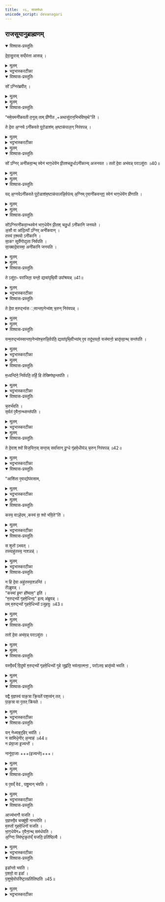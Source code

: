 ```yaml
---
title:  ०६, साकमेधाः
unicode_script: devanagari
---
```


## राजसूयानुब्राह्मणम्‌
<details open><summary>विश्वास-प्रस्तुतिः</summary>

दे॒वा॒सु॒रास् सय्ँय॑त्ता आसन्न् ।  
</details>

<details><summary>मूलम्</summary>

दे॒वा॒सु॒रास् सय्ँय॑त्ता आसन्न् ।  
</details>

<details><summary>भट्टभास्करटीका</summary>

1 देवासुरा इत्यादि  ॥ संयत्ताः संघातस्थाः ।
</details>

<details open><summary>विश्वास-प्रस्तुतिः</summary>

सो᳚ ऽग्निर॑ब्रवीत् ।  
</details>

<details><summary>मूलम्</summary>

सो᳚ ऽग्निर॑ब्रवीत् ।  
</details>


<details><summary>मूलम्</summary>

ममे॒यमनी॑कवती त॒नूः ।
ताम्प्री॑णीत ।
अथासु॑रान॒भिभ॑विष्य॒थेति॑ ।
</details>

<details open><summary>विश्वास-प्रस्तुतिः</summary>

"ममे॒यमनी॑कवती त॒नूस् ताम् प्री॑णीत  ,+अथासु॑रान॒भिभ॑विष्य॒थे"ति॑ ।  

ते दे॒वा अ॒ग्नये ऽनी॑कवते पुरो॒डाश॑म् अ॒ष्टाक॑पाल॒न् निर॑वपन्न् ।  
</details>

<details><summary>मूलम्</summary>

"ममे॒यमनी॑कवती त॒नूस् ताम् प्री॑णीत  ,+अथासु॑रान॒भिभ॑विष्य॒थे"ति॑ ।  

ते दे॒वा अ॒ग्नये ऽनी॑कवते पुरो॒डाश॑म् अ॒ष्टाक॑पाल॒न् निर॑वपन्न् ।  
</details>

<details><summary>भट्टभास्करटीका</summary>

अग्निरनीकवान्देवान् अब्रवीत् । गतमन्यत् ।
</details>


<details><summary>मूलम्</summary>

सो᳚ऽग्निरनी॑कवा॒न्थ्स्वेन॑ भाग॒धेये॑न प्री॒तः ।
च॒तु॒र्धाऽनी॑कान्यजनयत ।
</details>

<details open><summary>विश्वास-प्रस्तुतिः</summary>

सो᳚ ऽग्निर् अनी॑कवा॒न्थ् स्वेन॑ भाग॒धेये॑न प्री॒तश्चतु॒र्धाऽनी॑कान्य् अजनयत ।
ततो॑ दे॒वा अभ॑वन्न्  पराऽसु॑राः ॥40॥  
</details>

<details><summary>मूलम्</summary>

सो᳚ ऽग्निर् अनी॑कवा॒न्थ् स्वेन॑ भाग॒धेये॑न प्री॒तश्चतु॒र्धाऽनी॑कान्य् अजनयत ।
ततो॑ दे॒वा अभ॑वन्न्  पराऽसु॑राः ॥40॥  
</details>


<details><summary>मूलम्</summary>

यद॒ग्नयेऽनी॑कवते पुरो॒डाश॑म॒ष्टाक॑पालन्नि॒र्वप॑ति ।
अ॒ग्निमे॒वानी॑कवन्त॒ꣵ॒ स्वेन॑ भाग॒धेये॑न प्रीणाति ।
</details>

<details open><summary>विश्वास-प्रस्तुतिः</summary>

यद् अ॒ग्नयेऽनी॑कवते पुरो॒डाश॑म॒ष्टाक॑पालन्नि॒र्वप॑त्य्  अ॒ग्निम् ए॒वानी॑कवन्त॒ꣵ॒ स्वेन॑ भाग॒धेये॑न प्रीणाति ।  
</details>

<details><summary>मूलम्</summary>

यद् अ॒ग्नयेऽनी॑कवते पुरो॒डाश॑म॒ष्टाक॑पालन्नि॒र्वप॑त्य्  अ॒ग्निम् ए॒वानी॑कवन्त॒ꣵ॒ स्वेन॑ भाग॒धेये॑न प्रीणाति ।  
</details>


<details><summary>मूलम्</summary>

सो᳚ऽग्निरनी॑कवा॒न्थ्स्वेन॑ भाग॒धेये॑न प्री॒तः ।
च॒तु॒र्धाऽनी॑कानि जनयते ।
</details>

<details open><summary>विश्वास-प्रस्तुतिः</summary>

सो᳚ऽग्निरनी॑कवा॒न्थ्स्वेन॑ भाग॒धेये॑न प्री॒तश् चतु॒र्धा ऽनी॑कानि जनयते ।  
अ॒सौ वा आ॑दि॒त्यो᳚ ऽग्निर् अनी॑कवान् ।  
तस्य॑ र॒श्मयो ऽनी॑कानि ।  
सा॒कꣳ सूर्ये॑णोद्य॒ता निर्व॑पति ।  
सा॒ख्षादे॒वास्मा॒ अनी॑कानि जनयति ।  
</details>

<details><summary>मूलम्</summary>

सो᳚ऽग्निरनी॑कवा॒न्थ्स्वेन॑ भाग॒धेये॑न प्री॒तश् चतु॒र्धा ऽनी॑कानि जनयते ।  
अ॒सौ वा आ॑दि॒त्यो᳚ ऽग्निर् अनी॑कवान् ।  
तस्य॑ र॒श्मयो ऽनी॑कानि ।  
सा॒कꣳ सूर्ये॑णोद्य॒ता निर्व॑पति ।  
सा॒ख्षादे॒वास्मा॒ अनी॑कानि जनयति ।  
</details>


<details><summary>मूलम्</summary>

तेऽसु॑रा॒ᳶ परा॑जिता॒ यन्तः॑ ।
द्यावा॑पृथि॒वी उपा᳚श्रयन्न् ॥41॥
</details>

<details open><summary>विश्वास-प्रस्तुतिः</summary>

ते ऽसु॑रा॒ᳶ परा॑जिता॒ यन्तो॒ द्यावा॑पृथि॒वी उपा᳚श्रयन्न् ॥41॥
</details>

<details><summary>मूलम्</summary>

ते ऽसु॑रा॒ᳶ परा॑जिता॒ यन्तो॒ द्यावा॑पृथि॒वी उपा᳚श्रयन्न् ॥41॥
</details>

<details><summary>भट्टभास्करटीका</summary>

चतुर्धेति । सान्तपनादिभेदेन चतुर्धा सेना उत्पादितवान् । सर्वतोसुराणामपनोदनायतैरनीकैः तद्वानग्निनीकवान् ॥
</details>

<details open><summary>विश्वास-प्रस्तुतिः</summary>

ते दे॒वा म॒रुद्भ्य॑स ्सान्तप॒नेभ्य॑श् च॒रुन् निर॑वपन्न् ।  
</details>

<details><summary>मूलम्</summary>

ते दे॒वा म॒रुद्भ्य॑स ्सान्तप॒नेभ्य॑श् च॒रुन् निर॑वपन्न् ।  
</details>


<details><summary>मूलम्</summary>

यन्म॒रुद्भ्य॑स्सान्तप॒नेभ्य॑श्च॒रुन्नि॒र्वप॑ति ।
द्यावा॑पृथि॒वीभ्या॑मे॒व तदु॑भ॒यतो॒ यज॑मानो॒ भ्रातृ॑व्या॒न्थ्सन्त॑पति ।
</details>

<details open><summary>विश्वास-प्रस्तुतिः</summary>

यन्म॒रुद्भ्य॑स्सान्तप॒नेभ्य॑श्च॒रुन्नि॒र्वप॑ति॒ द्यावा॑पृथि॒वीभ्या॑म् ए॒व तदु॑भ॒यतो॒ यज॑मानो॒ भ्रातृ॑व्या॒न्थ् सन्त॑पति ।  
</details>

<details><summary>मूलम्</summary>

यन्म॒रुद्भ्य॑स्सान्तप॒नेभ्य॑श्च॒रुन्नि॒र्वप॑ति॒ द्यावा॑पृथि॒वीभ्या॑म् ए॒व तदु॑भ॒यतो॒ यज॑मानो॒ भ्रातृ॑व्या॒न्थ् सन्त॑पति ।  
</details>

<details><summary>भट्टभास्करटीका</summary>

2 द्यावापृथिवी इति ॥ द्यावापृथिव्यौ दुर्गत्वेनगूढं प्रविष्टाः । उभयत इति । उपर्यधश्च सन्तपनात्सान्तपनाः ।
</details>


<details><summary>मूलम्</summary>

म॒ध्यन्दि॑ने॒ निर्व॑पति ।
तर्हि॒ हि तेख्ष्णि॑ष्ठ॒न्तप॑ति ।
</details>

<details open><summary>विश्वास-प्रस्तुतिः</summary>

म॒ध्यन्दि॑ने॒ निर्व॑पति॒  तर्हि॒ हि तेख्ष्णि॑ष्ठ॒न्तप॑ति ।  
</details>

<details><summary>मूलम्</summary>

म॒ध्यन्दि॑ने॒ निर्व॑पति॒  तर्हि॒ हि तेख्ष्णि॑ष्ठ॒न्तप॑ति ।  
</details>

<details><summary>भट्टभास्करटीका</summary>

तेक्ष्णिष्ठमिति । तदानीं तीक्ष्णतरं तपतीति । छान्दसमेत्वम् ।
</details>

<details open><summary>विश्वास-प्रस्तुतिः</summary>

च॒रुर्भ॑वति ।  
स॒र्वत॑ ए॒वैना॒न्थ्सन्त॑पति ।  
</details>

<details><summary>मूलम्</summary>

च॒रुर्भ॑वति ।  
स॒र्वत॑ ए॒वैना॒न्थ्सन्त॑पति ।  
</details>

<details><summary>भट्टभास्करटीका</summary>

सर्वत इति । चरोः सर्वतः तप्तवान् ॥
</details>


<details><summary>मूलम्</summary>

ते दे॒वाश्श्वो॑विज॒यिन॒स्सन्तः॑ ।
सर्वा॑सान्दु॒ग्धे गृ॑हमे॒धीय॑ञ्च॒रुन्निर॑वपन्न् ॥42॥   
</details>

<details open><summary>विश्वास-प्रस्तुतिः</summary>

ते दे॒वाश् श्वो॑ विज॒यिन॒स् सन्त॒स्  सर्वा॑सान् दु॒ग्धे गृ॑हमे॒धीय॑ञ् च॒रुन् निर॑वपन्न् ॥42॥  
</details>

<details><summary>मूलम्</summary>

ते दे॒वाश् श्वो॑ विज॒यिन॒स् सन्त॒स्  सर्वा॑सान् दु॒ग्धे गृ॑हमे॒धीय॑ञ् च॒रुन् निर॑वपन्न् ॥42॥  
</details>

<details><summary>भट्टभास्करटीका</summary>

3 गृहमेधीयमिति ॥ गृहमेवपाकयज्ञः । इध्माहरणाद्यभावेनतुल्यश्चरुः । तद्वन्तोगृहमेधिनः । तद्देवत्यं गृहमेधीयम् । 'द्यावापृथिवी'  इत्यादिनाछः ।
</details>

<details open><summary>विश्वास-प्रस्तुतिः</summary>

"आशि॑ता ए॒वाद्योप॑वसाम,  
</details>

<details><summary>मूलम्</summary>

"आशि॑ता ए॒वाद्योप॑वसाम,  
</details>

<details><summary>भट्टभास्करटीका</summary>

आशिता एवेति । अशनेनतृप्ता एव अस्मिन्उपवसामअग्निसमीपेवर्तेमहि ।
</details>


<details><summary>मूलम्</summary>

कस्य॒ वाऽहे॒दम् ।
कस्य॑ वा॒ श्वो भ॑वि॒तेति॑ ।
</details>

<details open><summary>विश्वास-प्रस्तुतिः</summary>

कस्य॒ वाऽहे॒दम् ,कस्य॑ वा॒ श्वो भ॑वि॒ते"ति॑ ।  
</details>

<details><summary>मूलम्</summary>

कस्य॒ वाऽहे॒दम् ,कस्य॑ वा॒ श्वो भ॑वि॒ते"ति॑ ।  
</details>

<details><summary>भट्टभास्करटीका</summary>

किं कारणमितिचेत्- उच्यते- कस्यवा इति । इदं वर्तमानं अस्मिन्नेवाह्निकस्यभविष्यतिकस्यवाश्वोभवितेतिनज्ञायते । तस्मादाशिता एवोपवसामेति । अहेतिनिपातः प्रसिद्धौ, विषादेवा ।
</details>

<details open><summary>विश्वास-प्रस्तुतिः</summary>

स शृ॒तो॑ ऽभवत् ।  
तस्याहु॑तस्य॒ नाश्ञन्न्॑ ।  
</details>

<details><summary>मूलम्</summary>

स शृ॒तो॑ ऽभवत् ।  
तस्याहु॑तस्य॒ नाश्ञन्न्॑ ।  
</details>

<details><summary>भट्टभास्करटीका</summary>

अथचरुं श्रपयित्वा अहुतस्यानशनात्गृहमेधिभ्योऽजुहवुः ।
</details>

<details open><summary>विश्वास-प्रस्तुतिः</summary>

न हि दे॒वा अहु॑तस्या॒श्ञन्ति॑ ।  
ते᳚ऽब्रुवन्न् ।  
"कस्मा॑ इ॒मꣳ हो᳚ष्याम॒" इति॑ ।  
"म॒रुद्भ्यो॑ गृहमे॒धिभ्य॒" इत्य् अ॑ब्रुवन्न् ।  
तम् म॒रुद्भ्यो॑ गृहमे॒धिभ्यो॑ ऽजुहवुः ॥43॥  
</details>

<details><summary>मूलम्</summary>

न हि दे॒वा अहु॑तस्या॒श्ञन्ति॑ ।  
ते᳚ऽब्रुवन्न् ।  
"कस्मा॑ इ॒मꣳ हो᳚ष्याम॒" इति॑ ।  
"म॒रुद्भ्यो॑ गृहमे॒धिभ्य॒" इत्य् अ॑ब्रुवन्न् ।  
तम् म॒रुद्भ्यो॑ गृहमे॒धिभ्यो॑ ऽजुहवुः ॥43॥  
</details>


<details><summary>मूलम्</summary>

ततो॑ दे॒वा अभ॑वन्न् ।
पराऽसु॑राः ।
</details>

<details open><summary>विश्वास-प्रस्तुतिः</summary>

ततो॑ दे॒वा अभ॑व॒न्न्  पराऽसु॑राः ।  
</details>

<details><summary>मूलम्</summary>

ततो॑ दे॒वा अभ॑व॒न्न्  पराऽसु॑राः ।  
</details>


<details><summary>मूलम्</summary>

यस्यै॒वव्ँ वि॒दुषो॑ म॒रुद्भ्यो॑ गृहमे॒धिभ्यो॑ गृ॒हे जुह्व॑ति ।
भव॑त्या॒त्मना᳚ ।
परा᳚ऽस्य॒ भ्रातृ॑व्यो भवति ।
</details>

<details open><summary>विश्वास-प्रस्तुतिः</summary>

यस्यै॒वव्ँ वि॒दुषो॑ म॒रुद्भ्यो॑ गृहमे॒धिभ्यो॑ गृ॒हे जुह्व॑ति॒ भव॑त्या॒त्मना॒ , परा᳚ऽस्य॒ भ्रातृ॑व्यो भवति ।  
</details>

<details><summary>मूलम्</summary>

यस्यै॒वव्ँ वि॒दुषो॑ म॒रुद्भ्यो॑ गृहमे॒धिभ्यो॑ गृ॒हे जुह्व॑ति॒ भव॑त्या॒त्मना॒ , परा᳚ऽस्य॒ भ्रातृ॑व्यो भवति ।  
</details>


<details><summary>मूलम्</summary>

यद्वै य॒ज्ञस्य॑ पाक॒त्रा क्रि॒यते᳚ ।
प॒श॒व्य॑न्तत् ।
</details>

<details open><summary>विश्वास-प्रस्तुतिः</summary>

यद्वै य॒ज्ञस्य॑ पाक॒त्रा क्रि॒यते᳚  पश॒व्य॑न् तत् ।  
पा॒क॒त्रा वा ए॒तत् क्रि॑यते ।  
</details>

<details><summary>मूलम्</summary>

यद्वै य॒ज्ञस्य॑ पाक॒त्रा क्रि॒यते᳚  पश॒व्य॑न् तत् ।  
पा॒क॒त्रा वा ए॒तत् क्रि॑यते ।  
</details>

<details><summary>भट्टभास्करटीका</summary>

पाकत्रेति । संक्षिप्तमित्यर्थः । छान्दसस्त्राप्रत्ययः । यत्खलुयज्ञस्य पाकमल्पं क्रियतेतत्पशुभ्योहितं  भवति । पाकयज्ञविधयेत्यन्ये ।
</details>

<details open><summary>विश्वास-प्रस्तुतिः</summary>

यन् नेध्माब॒र्॒हिर् भव॑ति ।  
न सा॑मिधे॒नीर्  अ॒न्वाह॑ ॥44॥   
न प्र॑या॒जा इ॒ज्यन्ते᳚ ।   

नानू॑या॒जाः +++(इज्यन्ते)+++।
</details>

<details><summary>मूलम्</summary>

यन् नेध्माब॒र्॒हिर् भव॑ति ।  
न सा॑मिधे॒नीर्  अ॒न्वाह॑ ॥44॥   
न प्र॑या॒जा इ॒ज्यन्ते᳚ ।   

नानू॑या॒जाः +++(इज्यन्ते)+++।
</details>


<details><summary>मूलम्</summary>

य ए॒वव्ँ वेद॑ ।
प॒शु॒मान्भ॑वति ।
</details>

<details open><summary>विश्वास-प्रस्तुतिः</summary>

य ए॒वव्ँ वेद॑ , पशु॒मान् भ॑वति ।  
</details>

<details><summary>मूलम्</summary>

य ए॒वव्ँ वेद॑ , पशु॒मान् भ॑वति ।  
</details>

<details><summary>भट्टभास्करटीका</summary>

किपुनः पाकत्राकरणमित्याह- यदित्यादि। गतम् ॥
</details>

<details open><summary>विश्वास-प्रस्तुतिः</summary>

आज्य॑भागौ यजति ।  
य॒ज्ञस्यै॒व चख्षु॑षी॒ नान्तरे॑ति ।  
म॒रुतो॑ गृहमे॒धिनो॑ यजति ।  
भा॒ग॒धेये॑न+ ए॒वैना॒न्थ् सम॑र्धयति ।  
अ॒ग्निꣵ स्वि॑ष्ट॒कृत॑य्ँ यजति॒  प्रति॑ष्ठित्यै ।  
</details>

<details><summary>मूलम्</summary>

आज्य॑भागौ यजति ।  
य॒ज्ञस्यै॒व चख्षु॑षी॒ नान्तरे॑ति ।  
म॒रुतो॑ गृहमे॒धिनो॑ यजति ।  
भा॒ग॒धेये॑न+ ए॒वैना॒न्थ् सम॑र्धयति ।  
अ॒ग्निꣵ स्वि॑ष्ट॒कृत॑य्ँ यजति॒  प्रति॑ष्ठित्यै ।  
</details>

<details><summary>भट्टभास्करटीका</summary>

4 आज्यभागौ यज्ञस्य चक्षुष्ट्वात्कर्तव्याविति । नान्तरेति न तिरोदधाति ॥
</details>

<details open><summary>विश्वास-प्रस्तुतिः</summary>

इडा᳚न्तो भवति ।  
प॒शवो॒ वा इडा᳚ ।   
प॒शुष्वे॒वोपरि॑ष्टा॒त्प्रति॑तिष्ठति ॥45॥
</details>

<details><summary>मूलम्</summary>

इडा᳚न्तो भवति ।  
प॒शवो॒ वा इडा᳚ ।   
प॒शुष्वे॒वोपरि॑ष्टा॒त्प्रति॑तिष्ठति ॥45॥
</details>

<details><summary>भट्टभास्करटीका</summary>

5 स्विष्टदिडयोरनूद्यस्तुतिः फलविशेषप्रदशनार्था ॥

 इति षष्ठे षष्ठोऽनुवाकः ॥  

</details>

